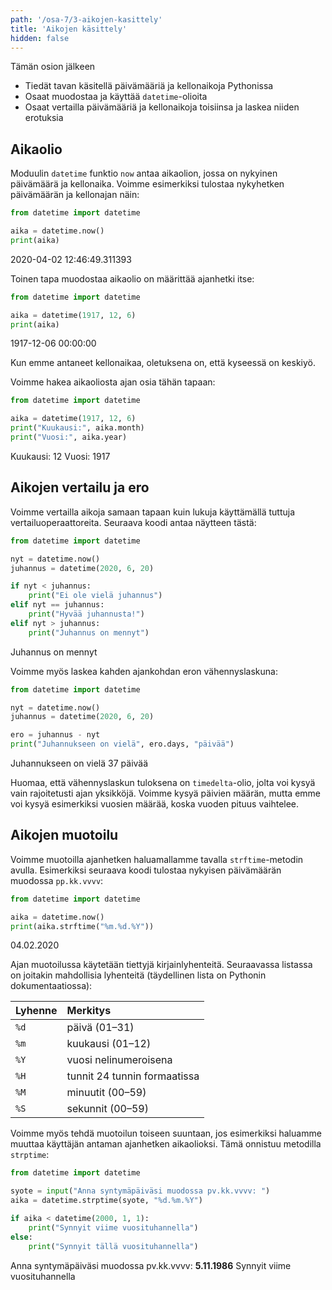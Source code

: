 ```yaml
---
path: '/osa-7/3-aikojen-kasittely'
title: 'Aikojen käsittely'
hidden: false
---
```


<text-box variant='learningObjectives' name='Oppimistavoitteet'>

Tämän osion jälkeen

- Tiedät tavan käsitellä päivämääriä ja kellonaikoja Pythonissa
- Osaat muodostaa ja käyttää `datetime`-olioita
- Osaat vertailla päivämääriä ja kellonaikoja toisiinsa ja laskea niiden erotuksia

</text-box>

## Aikaolio

Moduulin `datetime` funktio `now` antaa aikaolion, jossa on nykyinen päivämäärä ja kellonaika. Voimme esimerkiksi tulostaa nykyhetken päivämäärän ja kellonajan näin:

```python
from datetime import datetime

aika = datetime.now()
print(aika)
```

<sample-output>

2020-04-02 12:46:49.311393

</sample-output>

Toinen tapa muodostaa aikaolio on määrittää ajanhetki itse:

```python
from datetime import datetime

aika = datetime(1917, 12, 6)
print(aika)
```

<sample-output>

1917-12-06 00:00:00

</sample-output>

Kun emme antaneet kellonaikaa, oletuksena on, että kyseessä on keskiyö.

Voimme hakea aikaoliosta ajan osia tähän tapaan:

```python
from datetime import datetime

aika = datetime(1917, 12, 6)
print("Kuukausi:", aika.month)
print("Vuosi:", aika.year)
```

<sample-output>

Kuukausi: 12
Vuosi: 1917

</sample-output>

## Aikojen vertailu ja ero

Voimme vertailla aikoja samaan tapaan kuin lukuja käyttämällä tuttuja vertailuoperaattoreita. Seuraava koodi antaa näytteen tästä:

```python
from datetime import datetime

nyt = datetime.now()
juhannus = datetime(2020, 6, 20)

if nyt < juhannus:
    print("Ei ole vielä juhannus")
elif nyt == juhannus:
    print("Hyvää juhannusta!")
elif nyt > juhannus:
    print("Juhannus on mennyt")
```

<sample-output>

Juhannus on mennyt

</sample-output>

Voimme myös laskea kahden ajankohdan eron vähennyslaskuna:

```python
from datetime import datetime

nyt = datetime.now()
juhannus = datetime(2020, 6, 20)

ero = juhannus - nyt
print("Juhannukseen on vielä", ero.days, "päivää")
```

<sample-output>

Juhannukseen on vielä 37 päivää

</sample-output>

Huomaa, että vähennyslaskun tuloksena on `timedelta`-olio, jolta voi kysyä vain rajoitetusti ajan yksikköjä. Voimme kysyä päivien määrän, mutta emme voi kysyä esimerkiksi vuosien määrää, koska vuoden pituus vaihtelee.

## Aikojen muotoilu

Voimme muotoilla ajanhetken haluamallamme tavalla `strftime`-metodin avulla. Esimerkiksi seuraava koodi tulostaa nykyisen päivämäärän muodossa `pp.kk.vvvv`:

```python
from datetime import datetime

aika = datetime.now()
print(aika.strftime("%m.%d.%Y"))
```

<sample-output>

04.02.2020

</sample-output>

Ajan muotoilussa käytetään tiettyjä kirjainlyhenteitä. Seuraavassa listassa on joitakin mahdollisia lyhenteitä (täydellinen lista on Pythonin dokumentaatiossa):

Lyhenne | Merkitys
:-------|:--------
`%d` | päivä (01–31)
`%m` | kuukausi (01–12)
`%Y` | vuosi nelinumeroisena
`%H` | tunnit 24 tunnin formaatissa
`%M` | minuutit (00–59)
`%S` | sekunnit (00–59)

Voimme myös tehdä muotoilun toiseen suuntaan, jos esimerkiksi haluamme muuttaa käyttäjän antaman ajanhetken aikaolioksi. Tämä onnistuu metodilla `strptime`:

```python
from datetime import datetime

syote = input("Anna syntymäpäiväsi muodossa pv.kk.vvvv: ")
aika = datetime.strptime(syote, "%d.%m.%Y")

if aika < datetime(2000, 1, 1):
    print("Synnyit viime vuosituhannella")
else:
    print("Synnyit tällä vuosituhannella")
```

<sample-output>

Anna syntymäpäiväsi muodossa pv.kk.vvvv: **5.11.1986**
Synnyit viime vuosituhannella

</sample-output>


